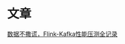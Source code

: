 # 文章
[数据不撒谎，Flink-Kafka性能压测全记录](https://mp.weixin.qq.com/s/8RqbAtXmD8sXrAtrHDAwqQ)  
[]()  
[]()  
[]()  
[]()  
[]()  
[]()  
[]()  
[]()  
[]()  
